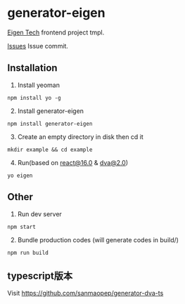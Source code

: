 # generator-eigen
[Eigen Tech](https://www.eigentech.ai/) frontend project tmpl.

[Issues](https://github.com/elowes/generator-eigen/issues ) Issue commit.



## Installation

1. Install yeoman
``` shell
npm install yo -g
```

2. Install generator-eigen
``` shell
npm install generator-eigen
```

3. Create an empty directory in disk then cd it
``` shell
mkdir example && cd example
```

4. Run(based on react@16.0 & dva@2.0)
``` shell
yo eigen
```

## Other

1. Run dev server 
``` shell
npm start
```

2. Bundle production codes (will generate codes in build/)
``` shell
npm run build
```

## typescript版本
Visit https://github.com/sanmaopep/generator-dva-ts
